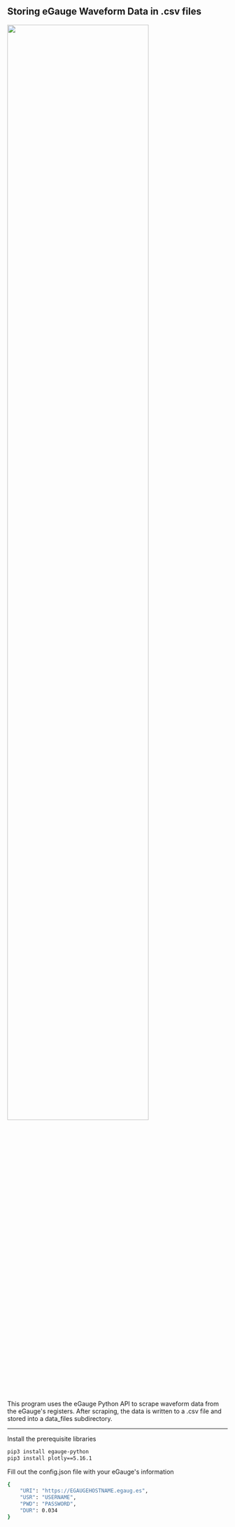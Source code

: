 ## Storing eGauge Waveform Data in .csv files ##

<img src="https://user-images.githubusercontent.com/41768574/262707019-12da8c70-0749-4ad3-ae2d-5f32b3334068.png"  width="80%">
<p>This program uses the eGauge Python API to scrape waveform data from the eGauge's registers. After scraping, the data is written to a .csv file and stored into a data_files subdirectory.</p>

---

Install the prerequisite libraries
```bash
pip3 install egauge-python
pip3 install plotly==5.16.1
```

Fill out the config.json file with your eGauge's information
```bash
{
	"URI": "https://EGAUGEHOSTNAME.egaug.es",
	"USR": "USERNAME",
	"PWD": "PASSWORD",
	"DUR": 0.034
}
```